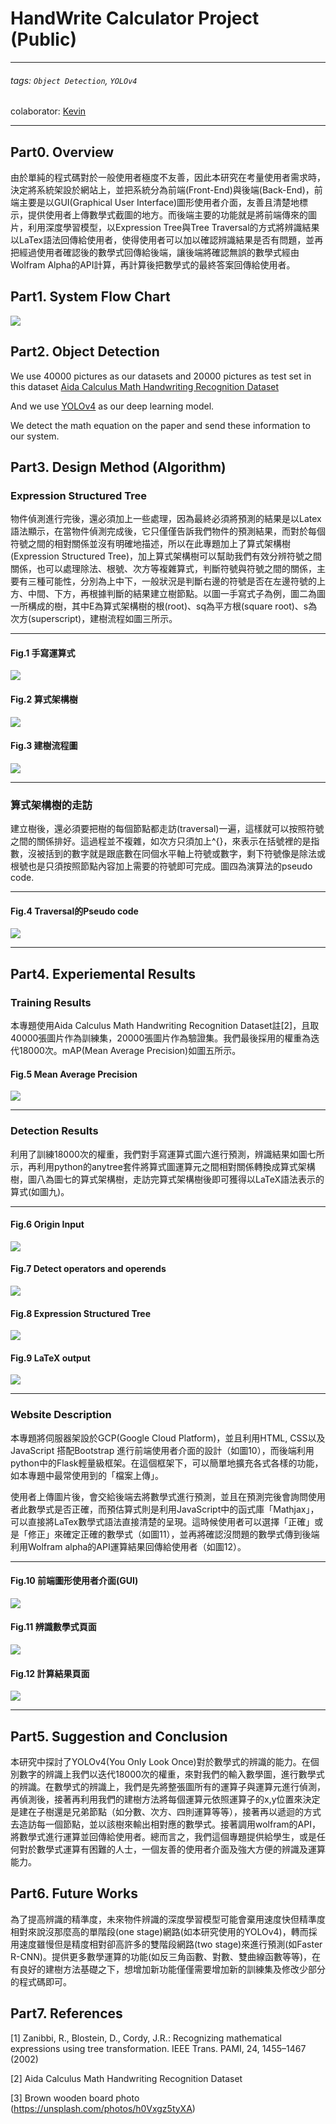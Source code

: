 #  HandWrite Calculator Project (Public)

---
###### tags: `Object Detection`, `YOLOv4`
colaborator: [Kevin](https://github.com/kevin60613)

---
## Part0. Overview 

由於單純的程式碼對於一般使用者極度不友善，因此本研究在考量使用者需求時，決定將系統架設於網站上，並把系統分為前端(Front-End)與後端(Back-End)，前端主要是以GUI(Graphical User Interface)圖形使用者介面，友善且清楚地標示，提供使用者上傳數學式截圖的地方。而後端主要的功能就是將前端傳來的圖片，利用深度學習模型，以Expression Tree與Tree Traversal的方式將辨識結果以LaTex語法回傳給使用者，使得使用者可以加以確認辨識結果是否有問題，並再把經過使用者確認後的數學式回傳給後端，讓後端將確認無誤的數學式經由Wolfram Alpha的API計算，再計算後把數學式的最終答案回傳給使用者。

## Part1. System Flow Chart

![](https://i.imgur.com/XwIzU9o.png)


## Part2. Object Detection

We use 40000 pictures as our datasets and 20000 pictures as test set in this dataset [Aida Calculus Math Handwriting Recognition Dataset
](https://www.kaggle.com/datasets/aidapearson/ocr-data) 

And we use [YOLOv4](https://github.com/AlexeyAB/darknet) as our deep learning model.

We detect the math equation on the paper and send these information to our system. 

## Part3. Design Method (Algorithm)

### Expression Structured Tree

物件偵測進行完後，還必須加上一些處理，因為最終必須將預測的結果是以Latex語法顯示，在當物件偵測完成後，它只僅僅告訴我們物件的預測結果，而對於每個符號之間的相對關係並沒有明確地描述，所以在此專題加上了算式架構樹(Expression Structured Tree)，加上算式架構樹可以幫助我們有效分辨符號之間關係，也可以處理除法、根號、次方等複雜算式，判斷符號與符號之間的關係，主要有三種可能性，分別為上中下，一般狀況是判斷右邊的符號是否在左邊符號的上方、中間、下方，再根據判斷的結果建立樹節點。以圖一手寫式子為例，圖二為圖一所構成的樹，其中E為算式架構樹的根(root)、sq為平方根(square root)、s為次方(superscript)，建樹流程如圖三所示。

---

#### Fig.1 手寫運算式
![](https://i.imgur.com/g9VhcyQ.png)

#### Fig.2 算式架構樹
![](https://i.imgur.com/NYrooZZ.png)

#### Fig.3 建樹流程圖
![](https://i.imgur.com/F22tsHv.png)

---


### 算式架構樹的走訪

建立樹後，還必須要把樹的每個節點都走訪(traversal)一遍，這樣就可以按照符號之間的關係排好。這過程並不複雜，如次方只須加上^{}，來表示在括號裡的是指數，沒被括到的數字就是跟底數在同個水平軸上符號或數字，剩下符號像是除法或根號也是只須按照節點內容加上需要的符號即可完成。圖四為演算法的pseudo code.

---
#### Fig.4 Traversal的Pseudo code
![](https://i.imgur.com/PJ2WX2s.png)

---

## Part4. Experiemental Results

### Training Results
本專題使用Aida Calculus Math Handwriting Recognition Dataset註[2]，且取40000張圖片作為訓練集，20000張圖片作為驗證集。我們最後採用的權重為迭代18000次。mAP(Mean Average Precision)如圖五所示。

#### Fig.5 Mean Average Precision
![](https://i.imgur.com/xJeKnHp.png)

--- 
### Detection Results

利用了訓練18000次的權重，我們對手寫運算式圖六進行預測，辨識結果如圖七所示，再利用python的anytree套件將算式圖運算元之間相對關係轉換成算式架構樹，圖八為圖七的算式架構樹，走訪完算式架構樹後即可獲得以LaTeX語法表示的算式(如圖九)。

---

#### Fig.6 Origin Input
![](https://i.imgur.com/Pjw91Zm.png)
#### Fig.7 Detect operators and operends
![](https://i.imgur.com/2WD34nk.png)
#### Fig.8 Expression Structured Tree

![](https://i.imgur.com/5YMCyrb.png)
#### Fig.9 LaTeX output

![](https://i.imgur.com/7lWaoiD.png)

---

### Website Description

本專題將伺服器架設於GCP(Google Cloud Platform)，並且利用HTML, CSS以及JavaScript 搭配Bootstrap 進行前端使用者介面的設計（如圖10），而後端利用python中的Flask輕量級框架。在這個框架下，可以簡單地擴充各式各樣的功能，如本專題中最常使用到的「檔案上傳」。

使用者上傳圖片後，會交給後端去將數學式進行預測，並且在預測完後會詢問使用者此數學式是否正確，而預估算式則是利用JavaScript中的函式庫「Mathjax」，可以直接將LaTex數學式語法直接清楚的呈現。這時候使用者可以選擇「正確」或是「修正」來確定正確的數學式（如圖11），並再將確認沒問題的數學式傳到後端利用Wolfram alpha的API運算結果回傳給使用者（如圖12）。

---

#### Fig.10 前端圖形使用者介面(GUI)
![](https://i.imgur.com/P6YUBxc.png)
#### Fig.11 辨識數學式頁面
![](https://i.imgur.com/O1OwTAK.png)
#### Fig.12 計算結果頁面
![](https://i.imgur.com/jzt6pQZ.png)


---

## Part5. Suggestion and Conclusion

本研究中探討了YOLOv4(You Only Look Once)對於數學式的辨識的能力。在個別數字的辨識上我們以迭代18000次的權重，來對我們的輸入數學圖，進行數學式的辨識。在數學式的辨識上，我們是先將整張圖所有的運算子與運算元進行偵測，再偵測後，接著再利用我們的建樹方法將每個運算元依照運算子的x,y位置來決定是建在子樹還是兄弟節點（如分數、次方、四則運算等等），接著再以遞迴的方式去造訪每一個節點，並以該樹來輸出相對應的數學式。接著調用wolfram的API，將數學式進行運算並回傳給使用者。總而言之，我們這個專題提供給學生，或是任何對於數學式運算有困難的人士，一個友善的使用者介面及強大方便的辨識及運算能力。

## Part6. Future Works

為了提高辨識的精準度，未來物件辨識的深度學習模型可能會棄用速度快但精準度相對來說沒那麼高的單階段(one stage)網路(如本研究使用的YOLOv4)，轉而採用速度雖慢但是精度相對卻高許多的雙階段網路(two stage)來進行預測(如Faster R-CNN)。提供更多數學運算的功能(如反三角函數、對數、雙曲線函數等等)，在有良好的建樹方法基礎之下，想增加新功能僅僅需要增加新的訓練集及修改少部分的程式碼即可。


## Part7. References

[1] Zanibbi, R., Blostein, D., Cordy, J.R.: Recognizing mathematical expressions using tree transformation. IEEE Trans. PAMI, 24, 1455–1467 (2002)

[2] Aida Calculus Math Handwriting Recognition Dataset

[3] Brown wooden board photo (https://unsplash.com/photos/h0Vxgz5tyXA)
